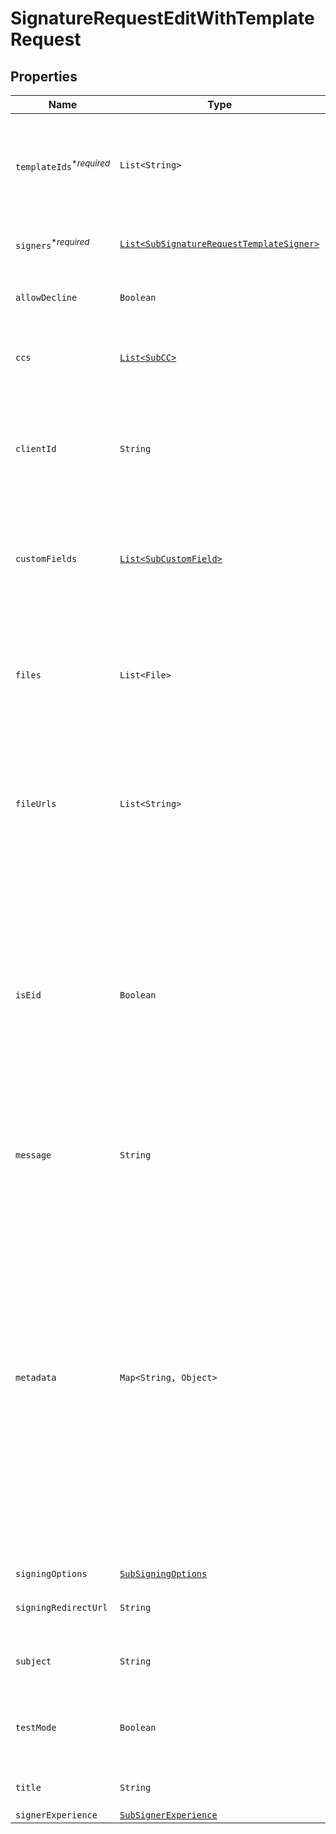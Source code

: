 

# SignatureRequestEditWithTemplateRequest



## Properties

| Name | Type | Description | Notes |
|------------ | ------------- | ------------- | -------------|
| `templateIds`<sup>*_required_</sup> | ```List<String>``` |  Use `template_ids` to create a SignatureRequest from one or more templates, in the order in which the template will be used.  |  |
| `signers`<sup>*_required_</sup> | [```List<SubSignatureRequestTemplateSigner>```](SubSignatureRequestTemplateSigner.md) |  Add Signers to your Templated-based Signature Request.  |  |
| `allowDecline` | ```Boolean``` |  Allows signers to decline to sign a document if `true`. Defaults to `false`.  |  |
| `ccs` | [```List<SubCC>```](SubCC.md) |  Add CC email recipients. Required when a CC role exists for the Template.  |  |
| `clientId` | ```String``` |  Client id of the app to associate with the signature request. Used to apply the branding and callback url defined for the app.  |  |
| `customFields` | [```List<SubCustomField>```](SubCustomField.md) |  An array defining values and options for custom fields. Required when a custom field exists in the Template.  |  |
| `files` | ```List<File>``` |  Use `files[]` to indicate the uploaded file(s) to send for signature.<br><br>This endpoint requires either **files** or **file_urls[]**, but not both.  |  |
| `fileUrls` | ```List<String>``` |  Use `file_urls[]` to have Dropbox Sign download the file(s) to send for signature.<br><br>This endpoint requires either **files** or **file_urls[]**, but not both.  |  |
| `isEid` | ```Boolean``` |  Send with a value of `true` if you wish to enable [electronic identification (eID)](https://www.hellosign.com/features/electronic-id), which requires the signer to verify their identity with an eID provider to sign a document.&lt;br&gt;<br>**NOTE:** eID is only available on the Premium API plan. Cannot be used in `test_mode`. Only works on requests with one signer.  |  |
| `message` | ```String``` |  The custom message in the email that will be sent to the signers.  |  |
| `metadata` | ```Map<String, Object>``` |  Key-value data that should be attached to the signature request. This metadata is included in all API responses and events involving the signature request. For example, use the metadata field to store a signer&#39;s order number for look up when receiving events for the signature request.<br><br>Each request can include up to 10 metadata keys (or 50 nested metadata keys), with key names up to 40 characters long and values up to 1000 characters long.  |  |
| `signingOptions` | [```SubSigningOptions```](SubSigningOptions.md) |    |  |
| `signingRedirectUrl` | ```String``` |  The URL you want signers redirected to after they successfully sign.  |  |
| `subject` | ```String``` |  The subject in the email that will be sent to the signers.  |  |
| `testMode` | ```Boolean``` |  Whether this is a test, the signature request will not be legally binding if set to `true`. Defaults to `false`.  |  |
| `title` | ```String``` |  The title you want to assign to the SignatureRequest.  |  |
| `signerExperience` | [```SubSignerExperience```](SubSignerExperience.md) |    |  |



